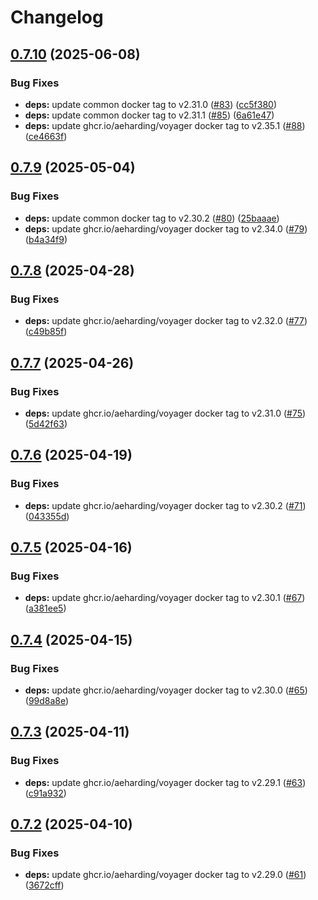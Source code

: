 # Changelog

## [0.7.10](https://github.com/mikemrm/charts/compare/voyager-v0.7.9...voyager-v0.7.10) (2025-06-08)


### Bug Fixes

* **deps:** update common docker tag to v2.31.0 ([#83](https://github.com/mikemrm/charts/issues/83)) ([cc5f380](https://github.com/mikemrm/charts/commit/cc5f38043f8cdabdc10c9e6b78d7c88be2192bc8))
* **deps:** update common docker tag to v2.31.1 ([#85](https://github.com/mikemrm/charts/issues/85)) ([6a61e47](https://github.com/mikemrm/charts/commit/6a61e47ffa3ae69babdabca04539b391e21128bb))
* **deps:** update ghcr.io/aeharding/voyager docker tag to v2.35.1 ([#88](https://github.com/mikemrm/charts/issues/88)) ([ce4663f](https://github.com/mikemrm/charts/commit/ce4663fe6a124a90f1dc8075bd0356642ccc4d33))

## [0.7.9](https://github.com/mikemrm/charts/compare/voyager-v0.7.8...voyager-v0.7.9) (2025-05-04)


### Bug Fixes

* **deps:** update common docker tag to v2.30.2 ([#80](https://github.com/mikemrm/charts/issues/80)) ([25baaae](https://github.com/mikemrm/charts/commit/25baaaeff9a9172cc5e653c6f68bc0fe12a3431a))
* **deps:** update ghcr.io/aeharding/voyager docker tag to v2.34.0 ([#79](https://github.com/mikemrm/charts/issues/79)) ([b4a34f9](https://github.com/mikemrm/charts/commit/b4a34f9105c8ce922c7f7c76a5d556a8b016e65f))

## [0.7.8](https://github.com/mikemrm/charts/compare/voyager-v0.7.7...voyager-v0.7.8) (2025-04-28)


### Bug Fixes

* **deps:** update ghcr.io/aeharding/voyager docker tag to v2.32.0 ([#77](https://github.com/mikemrm/charts/issues/77)) ([c49b85f](https://github.com/mikemrm/charts/commit/c49b85fa4d468e588e8a92b6742c5f528d9a5b42))

## [0.7.7](https://github.com/mikemrm/charts/compare/voyager-v0.7.6...voyager-v0.7.7) (2025-04-26)


### Bug Fixes

* **deps:** update ghcr.io/aeharding/voyager docker tag to v2.31.0 ([#75](https://github.com/mikemrm/charts/issues/75)) ([5d42f63](https://github.com/mikemrm/charts/commit/5d42f633288eeff333eeafb918623622bc66779f))

## [0.7.6](https://github.com/mikemrm/charts/compare/voyager-v0.7.5...voyager-v0.7.6) (2025-04-19)


### Bug Fixes

* **deps:** update ghcr.io/aeharding/voyager docker tag to v2.30.2 ([#71](https://github.com/mikemrm/charts/issues/71)) ([043355d](https://github.com/mikemrm/charts/commit/043355d7854b3d512aef23adee4e57f6f346bacb))

## [0.7.5](https://github.com/mikemrm/charts/compare/voyager-v0.7.4...voyager-v0.7.5) (2025-04-16)


### Bug Fixes

* **deps:** update ghcr.io/aeharding/voyager docker tag to v2.30.1 ([#67](https://github.com/mikemrm/charts/issues/67)) ([a381ee5](https://github.com/mikemrm/charts/commit/a381ee54534ed6b18fcb10ff250920e018c928c6))

## [0.7.4](https://github.com/mikemrm/charts/compare/voyager-v0.7.3...voyager-v0.7.4) (2025-04-15)


### Bug Fixes

* **deps:** update ghcr.io/aeharding/voyager docker tag to v2.30.0 ([#65](https://github.com/mikemrm/charts/issues/65)) ([99d8a8e](https://github.com/mikemrm/charts/commit/99d8a8e8c1d29c805e639c48d1ffeda9d7d980a8))

## [0.7.3](https://github.com/mikemrm/charts/compare/voyager-v0.7.2...voyager-v0.7.3) (2025-04-11)


### Bug Fixes

* **deps:** update ghcr.io/aeharding/voyager docker tag to v2.29.1 ([#63](https://github.com/mikemrm/charts/issues/63)) ([c91a932](https://github.com/mikemrm/charts/commit/c91a93231a6667e6f1fd341c226297f99604ca4c))

## [0.7.2](https://github.com/mikemrm/charts/compare/voyager-v0.7.1...voyager-v0.7.2) (2025-04-10)


### Bug Fixes

* **deps:** update ghcr.io/aeharding/voyager docker tag to v2.29.0 ([#61](https://github.com/mikemrm/charts/issues/61)) ([3672cff](https://github.com/mikemrm/charts/commit/3672cffc92fe321cbb77fb90fdff721a82d85ea5))
